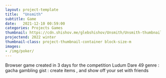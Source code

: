 ```yaml
---
layout: project-template
title:  "Unsmith"
subtitle: Game
date:   2021-12-10 00:59:00
categories: Projects Games
thumbnail: https://cdn.shishov.me/glebshishov/Unsmith/Unsmith-thumbnail.png
projectend: 2022 winter
thumbnail-class: project-thumbnail-container block-size-m
images:
- /img/poker/
---
```

Browser game created in 3 days for the competition Ludum Dare 49
genre : gacha gambling
gist : create items , and show off your set with friends